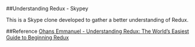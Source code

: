 ##Understanding Redux - Skypey

This is a Skype clone developed to gather a better understanding of Redux.

##Reference
[Ohans Emmanuel - Understanding Redux: The World’s Easiest Guide to Beginning Redux](https://medium.freecodecamp.org/understanding-redux-the-worlds-easiest-guide-to-beginning-redux-c695f45546f6)
